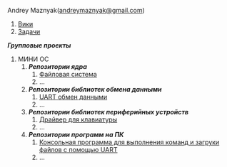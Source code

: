 Andrey Maznyak(andreymaznyak@gmail.com)

1. [Вики](https://github.com/andreymaznyak/am-C-C-practical-course/wiki)
1. [Задачи](https://github.com/andreymaznyak/am-C-C-practical-course/tree/master/2016_%D0%BE%D1%81%D0%B5%D0%BD%D1%8C/%D0%97%D0%B0%D0%B4%D0%B0%D1%87%D0%B8)
    
***_Групповые проекты_***

1. МИНИ ОС
    1. **_Репозитории ядра_**  
       1. [Файловая система](https://github.com/Gorozhin/nanofs)
       1. ...
    1. **_Репозитории библиотек обмена данными_**  
       1. [UART обмен данными](https://github.com/fogost/interaction_protocol)
       1. ...
    1. **_Репозитории библиотек периферийных устройств_**  
       1. [Драйвер для клавиатуры]()
       1. ...
    1. **_Репозитории программ на ПК_**  
       1. [Консольная программа для выполнения команд и загруки файлов с помощью UART](https://github.com/maxiwpm/UART-practice)
       1. ...
